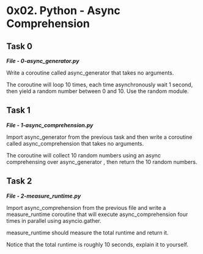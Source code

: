 <h1>0x02. Python - Async Comprehension</h1>
<h2>Task 0</h2>
<i><strong>File - 0-async_generator.py</strong></i>
<p>Write a coroutine called async_generator that takes no arguments.

The coroutine will loop 10 times, each time asynchronously wait 1 second, then yield a random number between 0 and 10. Use the random module.</p>

<h2>Task 1</h2>
<i><strong>File - 1-async_comprehension.py</strong></i>
<p>Import async_generator from the previous task and then write a coroutine called async_comprehension that takes no arguments.

The coroutine will collect 10 random numbers using an async comprehensing over async_generator , then return the 10 random numbers.</p>

<h2>Task 2</h2>
<i><strong>File - 2-measure_runtime.py</strong></i>
<p>Import async_comprehension from the previous file and write a measure_runtime coroutine that will execute async_comprehension four times in parallel using asyncio.gather.

measure_runtime should measure the total runtime and return it.

Notice that the total runtime is roughly 10 seconds, explain it to yourself.</p>
